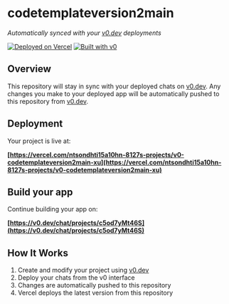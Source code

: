 # codetemplateversion2main

*Automatically synced with your [v0.dev](https://v0.dev) deployments*

[![Deployed on Vercel](https://img.shields.io/badge/Deployed%20on-Vercel-black?style=for-the-badge&logo=vercel)](https://vercel.com/ntsondhti15a10hn-8127s-projects/v0-codetemplateversion2main-xu)
[![Built with v0](https://img.shields.io/badge/Built%20with-v0.dev-black?style=for-the-badge)](https://v0.dev/chat/projects/c5od7yMt46S)

## Overview

This repository will stay in sync with your deployed chats on [v0.dev](https://v0.dev).
Any changes you make to your deployed app will be automatically pushed to this repository from [v0.dev](https://v0.dev).

## Deployment

Your project is live at:

**[https://vercel.com/ntsondhti15a10hn-8127s-projects/v0-codetemplateversion2main-xu](https://vercel.com/ntsondhti15a10hn-8127s-projects/v0-codetemplateversion2main-xu)**

## Build your app

Continue building your app on:

**[https://v0.dev/chat/projects/c5od7yMt46S](https://v0.dev/chat/projects/c5od7yMt46S)**

## How It Works

1. Create and modify your project using [v0.dev](https://v0.dev)
2. Deploy your chats from the v0 interface
3. Changes are automatically pushed to this repository
4. Vercel deploys the latest version from this repository
